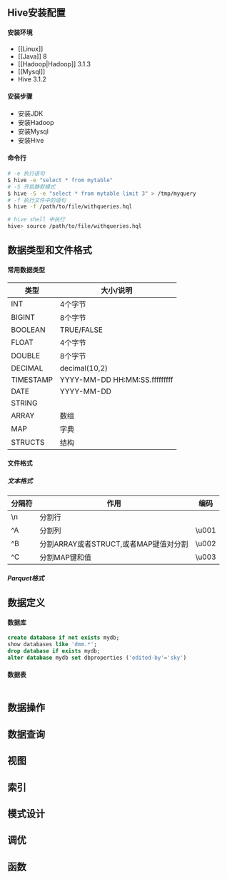 ## Hive安装配置

#### 安装环境
- [[Linux]] 
- [[Java]] 8
- [[Hadoop|Hadoop]] 3.1.3
- [[Mysql]]
- Hive 3.1.2

#### 安装步骤
- 安装JDK
- 安装Hadoop
- 安装Mysql
- 安装Hive

#### 命令行
```bash
# -e 执行语句
$ hive -e "select * from mytable" 
# -S 开启静默模式
$ hive -S -e "select * from mytable limit 3" > /tmp/myquery
# -f 执行文件中的语句
$ hive -f /path/to/file/withqueries.hql

# hive shell 中执行
hive> source /path/to/file/withqueries.hql
```

## 数据类型和文件格式
#### 常用数据类型
| 类型      | 大小/说明                     |
| --------- | ----------------------------- |
| INT       | 4个字节                       |
| BIGINT    | 8个字节                       |
| BOOLEAN   | TRUE/FALSE                    |
| FLOAT     | 4个字节                       |
| DOUBLE    | 8个字节                       |
| DECIMAL   | decimal(10,2)                 |
| TIMESTAMP | YYYY-MM-DD HH:MM:SS.fffffffff |
| DATE      | YYYY-MM-DD                    |
| STRING    |                               |
| ARRAY     | 数组                          |
| MAP       | 字典                          |
| STRUCTS   | 结构                          |
#### 文件格式
##### 文本格式
| 分隔符 | 作用                                  | 编码   |
| ------ | ------------------------------------- | ------ |
| \\n    | 分割行                                |        |
| \^A    | 分割列                                | \\u001 |
| \^B    | 分割ARRAY或者STRUCT,或者MAP键值对分割 | \\u002 |
| \^C    | 分割MAP键和值                         | \\u003 |
##### Parquet格式

## 数据定义

#### 数据库
```sql
create database if not exists mydb;
show databases like 'dmm.*';
drop database if exists mydb;
alter database mydb set dbproperties ('edited-by'='sky')
```

#### 数据表
```sql

```

## 数据操作

## 数据查询

## 视图

## 索引

## 模式设计

## 调优

## 函数

